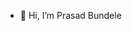 - 👋 Hi, I’m Prasad Bundele 
<!---
prasad150599/prasad150599 is a ✨ special ✨ repository because its `README.md` (this file) appears on your GitHub profile.
You can click the Preview link to take a look at your changes.
--->
